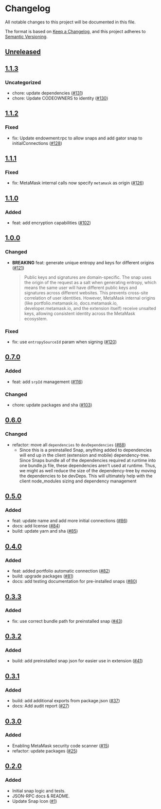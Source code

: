 # Changelog

All notable changes to this project will be documented in this file.

The format is based on [Keep a Changelog](https://keepachangelog.com/en/1.0.0/),
and this project adheres to [Semantic Versioning](https://semver.org/spec/v2.0.0.html).

## [Unreleased]

## [1.1.3]

### Uncategorized

- chore: update dependencies ([#131](https://github.com/MetaMask/message-signing-snap/pull/131))
- chore: Update CODEOWNERS to identity ([#130](https://github.com/MetaMask/message-signing-snap/pull/130))

## [1.1.2]

### Fixed

- fix: Update endowment:rpc to allow snaps and add gator snap to initialConnections ([#128](https://github.com/MetaMask/message-signing-snap/pull/128))

## [1.1.1]

### Fixed

- fix: MetaMask internal calls now specify `metamask` as origin ([#126](https://github.com/MetaMask/message-signing-snap/pull/126))

## [1.1.0]

### Added

- feat: add encryption capabilities ([#102](https://github.com/MetaMask/message-signing-snap/pull/102))

## [1.0.0]

### Changed

- **BREAKING** feat: generate unique entropy and keys for different origins ([#121](https://github.com/MetaMask/message-signing-snap/pull/121))
  > Public keys and signatures are domain-specific. The snap uses the origin of the request as a salt when generating entropy, which means the same user will have different public keys and signatures across different websites. This prevents cross-site correlation of user identities. However, MetaMask internal origins (like portfolio.metamask.io, docs.metamask.io, developer.metamask.io, and the extension itself) receive unsalted keys, allowing consistent identity across the MetaMask ecosystem.

### Fixed

- fix: use `entropySourceId` param when signing ([#120](https://github.com/MetaMask/message-signing-snap/pull/120))

## [0.7.0]

### Added

- feat: add `srpId` management ([#116](https://github.com/MetaMask/message-signing-snap/pull/116))

### Changed

- chore: update packages and sha ([#103](https://github.com/MetaMask/message-signing-snap/pull/103))

## [0.6.0]

### Changed

- refactor: move all `dependencies` to `devDependencies` ([#88](https://github.com/MetaMask/message-signing-snap/pull/88))
  - Since this is a preinstalled Snap, anything added to dependencies will end up in the client (extension and mobile) dependency-tree. Since Snaps bundle all of the dependencies required at runtime into one bundle.js file, these dependencies aren't used at runtime. Thus, we might as well reduce the size of the dependency-tree by moving the dependencies to be devDeps. This will ultimately help with the client node_modules sizing and dependency management

## [0.5.0]

### Added

- feat: update name and add more initial connections ([#86](https://github.com/MetaMask/message-signing-snap/pull/86))
- docs: add license ([#84](https://github.com/MetaMask/message-signing-snap/pull/84))
- build: update yarn and sha ([#85](https://github.com/MetaMask/message-signing-snap/pull/85))

## [0.4.0]

### Added

- feat: added portfolio automatic connection ([#82](https://github.com/MetaMask/message-signing-snap/pull/82))
- build: upgrade packages ([#81](https://github.com/MetaMask/message-signing-snap/pull/81))
- docs: add testing documentation for pre-installed snaps ([#80](https://github.com/MetaMask/message-signing-snap/pull/80))

## [0.3.3]

### Added

- fix: use correct bundle path for preinstalled snap ([#43](https://github.com/MetaMask/message-signing-snap/pull/43))

## [0.3.2]

### Added

- build: add preinstalled snap json for easier use in extension ([#41](https://github.com/MetaMask/message-signing-snap/pull/41))

## [0.3.1]

### Added

- build: add additional exports from package.json ([#37](https://github.com/MetaMask/message-signing-snap/pull/37))
- docs: Add audit report ([#27](https://github.com/MetaMask/message-signing-snap/pull/27))

## [0.3.0]

### Added

- Enabling MetaMask security code scanner ([#15](https://github.com/MetaMask/message-signing-snap/pull/15))
- refactor: update packages ([#25](https://github.com/MetaMask/message-signing-snap/pull/25))

## [0.2.0]

### Added

- Initial snap logic and tests.
- JSON-RPC docs & README.
- Update Snap Icon ([#1](https://github.com/MetaMask/message-signing-snap/pull/1))

[Unreleased]: https://github.com/MetaMask/message-signing-snap/compare/v1.1.3...HEAD
[1.1.3]: https://github.com/MetaMask/message-signing-snap/compare/v1.1.2...v1.1.3
[1.1.2]: https://github.com/MetaMask/message-signing-snap/compare/v1.1.1...v1.1.2
[1.1.1]: https://github.com/MetaMask/message-signing-snap/compare/v1.1.0...v1.1.1
[1.1.0]: https://github.com/MetaMask/message-signing-snap/compare/v1.0.0...v1.1.0
[1.0.0]: https://github.com/MetaMask/message-signing-snap/compare/v0.7.0...v1.0.0
[0.7.0]: https://github.com/MetaMask/message-signing-snap/compare/v0.6.0...v0.7.0
[0.6.0]: https://github.com/MetaMask/message-signing-snap/compare/v0.5.0...v0.6.0
[0.5.0]: https://github.com/MetaMask/message-signing-snap/compare/v0.4.0...v0.5.0
[0.4.0]: https://github.com/MetaMask/message-signing-snap/compare/v0.3.3...v0.4.0
[0.3.3]: https://github.com/MetaMask/message-signing-snap/compare/v0.3.2...v0.3.3
[0.3.2]: https://github.com/MetaMask/message-signing-snap/compare/v0.3.1...v0.3.2
[0.3.1]: https://github.com/MetaMask/message-signing-snap/compare/v0.3.0...v0.3.1
[0.3.0]: https://github.com/MetaMask/message-signing-snap/compare/v0.2.0...v0.3.0
[0.2.0]: https://github.com/MetaMask/message-signing-snap/releases/tag/v0.2.0
